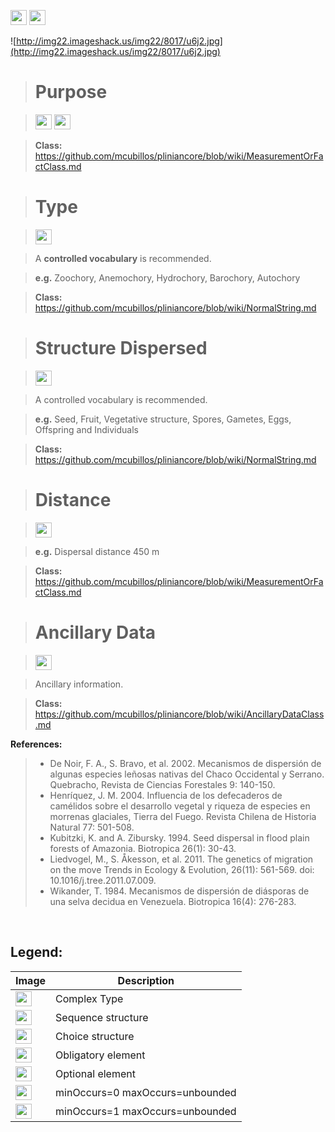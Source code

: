 <img src='http://imageshack.us/a/img16/5397/multipleg.jpg' width='26' height='24' /> <img src='http://img6.imageshack.us/img6/1315/sequencej.jpg' width='26' height='24' />

![http://img22.imageshack.us/img22/8017/u6j2.jpg](http://img22.imageshack.us/img22/8017/u6j2.jpg)



> # Purpose #

> <img src='http://img198.imageshack.us/img198/6134/unoinfinito.jpg' width='26' height='24' /> <img src='http://img585.imageshack.us/img585/4808/optional.jpg' width='26' height='24' />


> <b>Class:</b> https://github.com/mcubillos/pliniancore/blob/wiki/MeasurementOrFactClass.md

> # Type #

> <img src='http://img585.imageshack.us/img585/4808/optional.jpg' width='26' height='24' />

> A <b>controlled vocabulary</b> is recommended.

> <b>e.g.</b> Zoochory, Anemochory, Hydrochory, Barochory, Autochory

> <b>Class:</b> https://github.com/mcubillos/pliniancore/blob/wiki/NormalString.md

> # Structure Dispersed #

> <img src='http://img585.imageshack.us/img585/4808/optional.jpg' width='26' height='24' />

> A controlled vocabulary is recommended.

> <b>e.g.</b> Seed, Fruit, Vegetative structure, Spores, Gametes, Eggs, Offspring and Individuals

> <b>Class:</b> https://github.com/mcubillos/pliniancore/blob/wiki/NormalString.md

> # Distance #

> <img src='http://img585.imageshack.us/img585/4808/optional.jpg' width='26' height='24' />

> <b>e.g.</b> Dispersal distance 450 m

> <b>Class:</b> https://github.com/mcubillos/pliniancore/blob/wiki/MeasurementOrFactClass.md


> # Ancillary Data #

> <img src='http://img19.imageshack.us/img19/4356/infinitol.jpg' width='26' height='24' />

> Ancillary information.

> <b>Class:</b> https://github.com/mcubillos/pliniancore/blob/wiki/AncillaryDataClass.md

<b>References:</b>
> - De Noir, F. A., S. Bravo, et al. 2002. Mecanismos de dispersión de algunas especies leñosas nativas del Chaco Occidental y Serrano. Quebracho, Revista de Ciencias Forestales 9: 140-150.
> - Henríquez, J. M. 2004. Influencia de los defecaderos de camélidos sobre el desarrollo vegetal y riqueza de especies en morrenas glaciales, Tierra del Fuego. Revista Chilena de Historia Natural 77: 501-508.
> - Kubitzki, K. and A. Zibursky. 1994. Seed dispersal in flood plain forests of Amazonia. Biotropica 26(1): 30-43.
> - Liedvogel, M., S. Åkesson, et al. 2011. The genetics of migration on the move Trends in Ecology & Evolution, 26(11): 561-569. doi: 10.1016/j.tree.2011.07.009.
> - Wikander, T. 1984. Mecanismos de dispersión de diásporas de una selva decidua en Venezuela. Biotropica 16(4): 276-283.

<br>

<h2><b>Legend:</b></h2>

<table><thead><th>Image</th><th>Description</th></thead><tbody>
<tr><td><img src='http://imageshack.us/a/img16/5397/multipleg.jpg' width='26' height='24' /></td><td>Complex Type</td></tr>
<tr><td><img src='http://img6.imageshack.us/img6/1315/sequencej.jpg' width='26' height='24' /></td><td>Sequence structure</td></tr>
<tr><td><img src='http://img266.imageshack.us/img266/2791/choice.jpg' width='26' height='24' /></td><td>Choice structure</td></tr>
<tr><td><img src='http://img52.imageshack.us/img52/2777/elementkw.jpg' width='26' height='24' /></td><td>Obligatory element</td></tr>
<tr><td><img src='http://img585.imageshack.us/img585/4808/optional.jpg' width='26' height='24' /></td><td>Optional element</td></tr>
<tr><td><img src='http://img19.imageshack.us/img19/4356/infinitol.jpg' width='26' height='24' /></td><td>minOccurs=0 maxOccurs=unbounded</td></tr>
<tr><td><img src='http://img198.imageshack.us/img198/6134/unoinfinito.jpg' width='26' height='24' /></td><td>minOccurs=1 maxOccurs=unbounded</td></tr>

